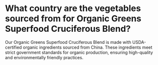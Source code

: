 # What country are the vegetables sourced from for Organic Greens Superfood Cruciferous Blend?

Our Organic Greens Superfood Cruciferous Blend is made with USDA-certified organic ingredients sourced from China. These ingredients meet strict government standards for organic production, ensuring high-quality and environmentally friendly practices.
